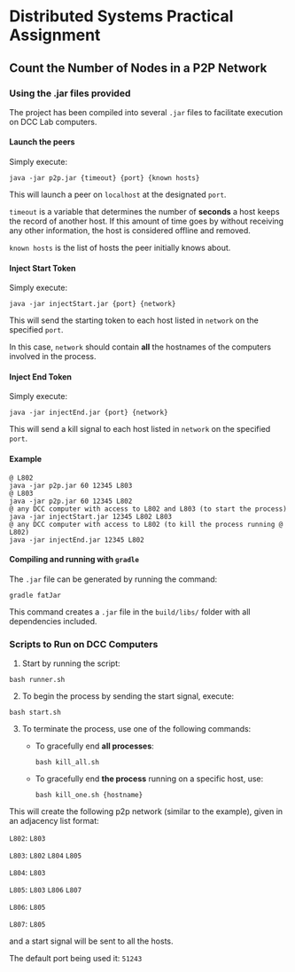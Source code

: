 # Distributed Systems Practical Assignment
## Count the Number of Nodes in a P2P Network


### Using the .jar files provided

The project has been compiled into several ```.jar``` files to facilitate execution on DCC Lab computers.


#### Launch the peers

Simply execute:

```
java -jar p2p.jar {timeout} {port} {known hosts}
```

This will launch a peer on ```localhost``` at the designated ```port```.

`timeout` is a variable that determines the number of **seconds** a host keeps the record of another host. If this amount of time goes by without receiving any other information, the host is considered offline and removed.

`known hosts` is the list of hosts the peer initially knows about.


#### Inject Start Token

Simply execute:

```
java -jar injectStart.jar {port} {network}
```

This will send the starting token to each host listed in ```network``` on the specified ```port```.

In this case, ```network``` should contain **all** the hostnames of the computers involved in the process.


#### Inject End Token

Simply execute:

```
java -jar injectEnd.jar {port} {network}
```

This will send a kill signal to each host listed in ```network``` on the specified ```port```.

#### Example

```
@ L802
java -jar p2p.jar 60 12345 L803
@ L803
java -jar p2p.jar 60 12345 L802
@ any DCC computer with access to L802 and L803 (to start the process)
java -jar injectStart.jar 12345 L802 L803
@ any DCC computer with access to L802 (to kill the process running @ L802)
java -jar injectEnd.jar 12345 L802
```

#### Compiling and running with ```gradle``` 

The ```.jar``` file can be generated by running the command:

```
gradle fatJar
```

This command creates a ```.jar``` file in the ```build/libs/``` folder with all dependencies included.

### Scripts to Run on DCC Computers

1. Start by running the script:

```
bash runner.sh
``` 

2. To begin the process by sending the start signal, execute:

```
bash start.sh
```

3. To terminate the process, use one of the following commands:

   - To gracefully end **all processes**:

     ``` 
     bash kill_all.sh
     ```

   - To gracefully end **the process** running on a specific host, use:

     ``` 
     bash kill_one.sh {hostname}
     ```

This will create the following p2p network (similar to the example), given in an adjacency list format:

```L802```: ```L803```

```L803```: ```L802``` ```L804``` ```L805```

```L804```: ```L803```

```L805```: ```L803``` ```L806``` ```L807```

```L806```: ```L805```

```L807```: ```L805```


and a start signal will be sent to all the hosts.

The default port being used it: ```51243```
